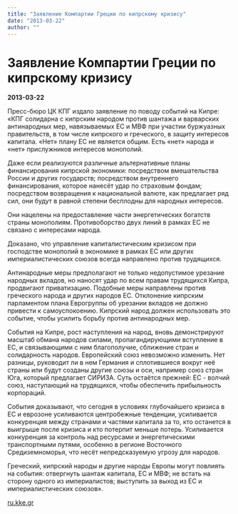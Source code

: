 ```yaml
---
title: "Заявление Компартии Греции по кипрскому кризису"
date: "2013-03-22"
author: ""
---
```


# Заявление Компартии Греции по кипрскому кризису

**2013-03-22** 

Пресс-бюро ЦК КПГ издало заявление по поводу событий на Кипре: «КПГ солидарна с кипрским народом против шантажа и варварских антинародных мер, навязываемых ЕС и МВФ при участии буржуазных правительств, в том числе кипрского и греческого, в защиту интересов капитала. «Нет» плану ЕС не является общим. Есть «нет» народа и «нет» прислужников интересов монополий.

Даже если реализуются различные альтернативные планы финансирования кипрской экономики: посредством вмешательства России и других государств; посредством внутреннего финансирования, которое нанесёт удар по страховым фондам; посредством возвращения к национальной валюте, как предлагает ряд сил, они будут в равной степени бесплодны для народных интересов.

Они нацелены на предоставление части энергетических богатств страны монополиям. Противоборство двух линий в рамках ЕС не связано с интересами народа.

Доказано, что управление капиталистическим кризисом при господстве монополий в экономике в рамках ЕС или других империалистических союзов всегда направлено против трудящихся.

Антинародные меры предполагают не только недопустимое урезание народных вкладов, но наносят удар по всем правам трудящихся Кипра, продвигают приватизацию. Подобные меры направлены против греческого народа и других народов ЕС. Отклонение кипрским парламентом плана Еврогруппы об урезании вкладов не должно привести к самоуспокоению. Кипрский народ должен использовать это событие, чтобы усилить борьбу против антинародных мер.

События на Кипре, рост наступления на народ, вновь демонстрируют масштаб обмана народов силами, пропагандирующими вступление в ЕС, и связывающими с ним благополучие, сближение стран и солидарность народов. Европейский союз невозможно изменить. Нет разницы, руководит ли в нем Германия и сплотившиеся вокруг неё страны или будут созданы другие союзы и оси, например союз стран Юга, который предлагает СИРИЗА. Суть остаётся прежней: ЕС - волчий союз, наступающий на трудящихся, чтобы обеспечить прибыльность корпораций.

События доказывают, что сегодня в условиях глубочайшего кризиса в ЕС и еврозоне усиливаются центробежные тенденции, усиливается конкуренция между странами и частями капитала за то, кто останется в выигрыше после кризиса и кто потерпит меньше потерь. Усиливается конкуренция за контроль над ресурсами и энергетическими транспортными путями, особенно в регионе Восточного Средиземноморья, что несёт непредсказуемую угрозу для народов.

Греческий, кипрский народы и другие народы Европы могут повлиять на события: отвергнуть шантаж капитала, ЕС и МВФ; не встать на сторону одного из империалистов; выступить за выход из ЕС и империалистических союзов».

[ru.kke.gr](http://ru.kke.gr/news/news2013/2013-03-21-cyprus/)